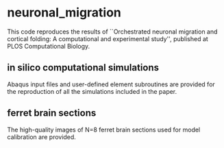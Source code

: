 # neuronal_migration

This code reproduces the results of ``Orchestrated neuronal migration and cortical folding: A computational and experimental study'', published at PLOS Computational Biology.

## in silico computational simulations

Abaqus input files and user-defined element subroutines are provided for the reproduction of all the simulations included in the paper. 

## ferret brain sections 

The high-quality images of N=8 ferret brain sections used for model calibration are provided.
